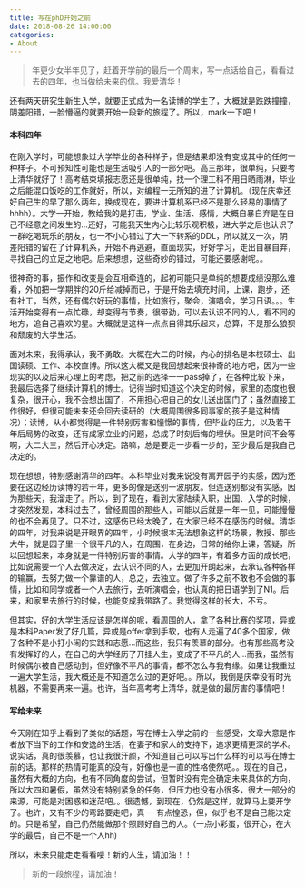 ```yaml
---
title: 写在phD开始之前
date: 2018-08-26 14:00:00
categories:
- About
---
```


> 年更少女半年见了，赶着开学前的最后一个周末，写一点话给自己，看看过去的四年，也当做给未来的信。我爱清华！

还有两天研究生新生入学，就要正式成为一名读博的学生了，大概就是跌跌撞撞，阴差阳错，一脸懵逼的就要开始一段新的旅程了。所以，mark一下吧！

#### 本科四年

在刚入学时，可能想象过大学毕业的各种样子，但是结果却没有变成其中的任何一种样子。不可预知性可能也是生活吸引人的一部分吧。高三那年，很单纯，只要考上清华就好了！高考结束填报志愿还是很单纯，找一个理工科不用日晒雨淋，毕业之后能混口饭吃的工作就好，所以，对编程一无所知的进了计算机。（现在庆幸还好自己生的早了那么两年，换成现在，要进计算机系已经不是那么轻易的事情了hhhh）。大学一开始，教给我的是打击，学业、生活、感情，大概自暴自弃是在自己不经意之间发生的...还好，可能我天生内心比较乐观积极，进大学之后也认识了一群吃喝玩乐的朋友，也一不小心错过了大一下转系的DDL，所以就又一次，阴差阳错的留在了计算机系，开始不再逃避，直面现实，好好学习，走出自暴自弃，寻找自己的立足之地吧。后来想想，这些奇妙的错过，可能还要感谢呢。。

很神奇的事，振作和改变是会互相牵连的，起初可能只是单纯的想要成绩没那么难看，外加把一学期胖的20斤给减掉而已，于是开始去填充时间，上课，跑步，还有社工，当然，还有偶尔好玩的事情，比如旅行，聚会，演唱会，学习日语。。。生活开始变得有一点忙碌，却变得有节奏，很带劲，可以去认识不同的人，看不同的地方，追自己喜欢的星。大概就是这样一点点自得其乐起来，总算，不是那么狼狈和颓废的大学生活。

面对未来，我得承认，我不勇敢。大概在大二的时候，内心的排名是本校硕士、出国读硕、工作、本校直博。所以这大概又是我回想起来很神奇的地方吧，因为一些现实的以及后来心理上的考虑，把之前的选择一一pass掉了，在各种比较下来，我最后选择了继续计算机的博士。记得当时知道这个决定的时候，家里的态度也很复杂，很开心，我不会想出国了，不用担心把自己的女儿送出国门了；虽然直接工作很好，但很可能未来还会回去读研的（大概周围很多同事家的孩子是这种情况）；读博，从小都觉得是一件特别厉害和憧憬的事情，但毕业的压力，以及若干年后局势的改变，还有成家立业的问题，总成了时刻后悔的埋伏。但是时间不会等啊，大二大三，然后开心决定。路嘛，总是要走一步看一步的，至少最后是我自己决定的。

现在想想，特别感谢清华的四年。本科毕业对我来说没有离开园子的实感，因为还要在这边经历读博的若干年，更多的像是送别一波朋友。但连送别都没有实感，因为那些天，我溜走了。所以，到了现在，看到大家陆续入职，出国、入学的时候，才突然发现，本科过去了，曾经周围的那些人，可能以后就是一年一见，可能慢慢的也不会再见了。只不过，这感伤已经太晚了，在大家已经不在感伤的时候。清华的四年，对我来说是开眼界的四年，小时候根本无法想象这样的场景，教授、那些大牛，就是园子里一个很平凡的人，在周围，在身边，日常的给你上课，答疑，所以回想起来，本身就是一件特别厉害的事情。大学的四年，有着多方面的成长吧，比如说需要一个人去做决定，去认识不同的人，去更加开朗起来，去承认各种各样的输赢，去努力做一个靠谱的人，总之，去独立。做了许多之前不敢也不会做的事情，比如和同学或者一个人去旅行，去听演唱会，也认真的把日语学到了N1。后来，和家里去旅行的时候，也能变成我带路了。我觉得这样的长大，不亏。

但其实，好的大学生活应该是怎样的呢，看周围的人，拿了各种比赛的奖项，异或是本科Paper发了好几篇，异或是offer拿到手软，也有人走遍了40多个国家，做了各种不是小打小闹的实践和志愿...而这些，我只有羡慕的部分。也有那些高考没有发挥好的人，在自己的大学经历了开挂人生，变成了不平凡的人...而我，虽然有时候偶尔被自己感动到，但好像不平凡的事情，都不怎么与我有缘。如果让我重过一遍大学生活，我大概还是不知道怎么过的更好吧。。所以，我倒是庆幸没有时光机器，不需要再来一遍。也许，当年高考考上清华，就是做的最厉害的事情吧！


#### 写给未来

今天刚在知乎上看到了类似的话题，写在博士入学之前的一些感受，文章大意是作者放下当下的工作和安逸的生活，在妻子和家人的支持下，追求更精更深的学术。说实话，真的很羡慕，也让我很汗颜，不知道自己可以写出什么样的可以写在博士前的话。那样的热情可能真的没有，好像也是一直的性格使然吧。。现在的自己，虽然有大概的方向，也有不同角度的尝试，但暂时没有完全确定未来具体的方向，所以大四和暑假，虽然没有特别紧急的任务，但压力也没有小很多，很大一部分的来源，可能是对困惑和迷茫吧。。很遗憾，到现在，仍然是这样，就算马上要开学了。也许，又有不少的弯路要走吧，真 -- 有点惶恐，但，似乎也不是自己能决定的。只是希望，自己仍然能做那个照顾好自己的人。（一点小彩蛋，很开心，在大学的最后，自己不是一个人hh)

所以，未来只能走走看看喽！新的人生，请加油！！

> 新的一段旅程，请加油！